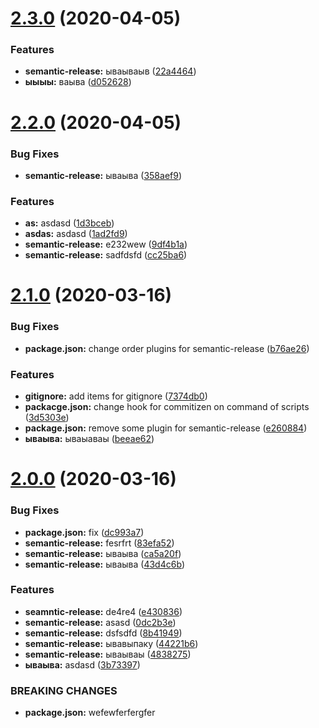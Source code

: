 # [2.3.0](https://github.com/rshaibakov/commit-lint/compare/v2.2.0...v2.3.0) (2020-04-05)


### Features

* **semantic-release:** ываываыв ([22a4464](https://github.com/rshaibakov/commit-lint/commit/22a44640e2f409bbbc8dc3211071eb18b9e4a4e5))
* **ыыыы:** ваыва ([d052628](https://github.com/rshaibakov/commit-lint/commit/d0526288558d7ed69523705bf347d900228e185d))

# [2.2.0](https://github.com/rshaibakov/commit-lint/compare/v2.1.0...v2.2.0) (2020-04-05)


### Bug Fixes

* **semantic-release:** ываыва ([358aef9](https://github.com/rshaibakov/commit-lint/commit/358aef9d43479d0f0b718a87c51176bee5b47128))


### Features

* **as:** asdasd ([1d3bceb](https://github.com/rshaibakov/commit-lint/commit/1d3bcebfe299a32280c09b61373e46de2d0d928a))
* **asdas:** asdasd ([1ad2fd9](https://github.com/rshaibakov/commit-lint/commit/1ad2fd9e7141cd4261a38967c72b54887d83383b))
* **semantic-release:** e232wew ([9df4b1a](https://github.com/rshaibakov/commit-lint/commit/9df4b1a418dd0ec98dd1468f28370e75348a431b))
* **semantic-release:** sadfdsfd ([cc25ba6](https://github.com/rshaibakov/commit-lint/commit/cc25ba6f19138f7a795347bf57b6927d6f96e00e))

# [2.1.0](https://github.com/rshaibakov/commit-lint/compare/v2.0.0...v2.1.0) (2020-03-16)


### Bug Fixes

* **package.json:** change order plugins for semantic-release ([b76ae26](https://github.com/rshaibakov/commit-lint/commit/b76ae261cecf141a5648d91081f1261c75711612))


### Features

* **gitignore:** add items for gitignore ([7374db0](https://github.com/rshaibakov/commit-lint/commit/7374db0b6281f31aed53185519a3a12eae16917e))
* **packacge.json:** change hook for commitizen on command of scripts ([3d5303e](https://github.com/rshaibakov/commit-lint/commit/3d5303eefa0c6f4a7d0d681ca7e2e82c4b172236))
* **package.json:** remove some plugin for semantic-release ([e260884](https://github.com/rshaibakov/commit-lint/commit/e2608841743fd29078de1abb2615d830978fe847))
* **ываыва:** ываыаваы ([beeae62](https://github.com/rshaibakov/commit-lint/commit/beeae62323a0fdbfbc6c94b7132b46cfe4bad886))

# [2.0.0](https://github.com/rshaibakov/commit-lint/compare/v1.0.1...v2.0.0) (2020-03-16)


### Bug Fixes

* **package.json:** fix ([dc993a7](https://github.com/rshaibakov/commit-lint/commit/dc993a712d2a43af1b17428e664510dd22748064))
* **semantic-release:** fesrfrt ([83efa52](https://github.com/rshaibakov/commit-lint/commit/83efa52339a506df1621d3a0c1e4d61e7e790087))
* **semantic-release:** ываыва ([ca5a20f](https://github.com/rshaibakov/commit-lint/commit/ca5a20fdeca6d62cf4cb2b1facbb6a82a5d030a0))
* **semantic-release:** ываыва ([43d4c6b](https://github.com/rshaibakov/commit-lint/commit/43d4c6b3f8b3c56bdf654be8f8d50d4f217a9062))


### Features

* **seamntic-release:** de4re4 ([e430836](https://github.com/rshaibakov/commit-lint/commit/e43083693eaab8b1f1955a11af18016ab665f2ab))
* **semantic-release:** asasd ([0dc2b3e](https://github.com/rshaibakov/commit-lint/commit/0dc2b3e5900926b5cb7969928b636850576e407c))
* **semantic-release:** dsfsdfd ([8b41949](https://github.com/rshaibakov/commit-lint/commit/8b419490d6c5093446258bfe255be5e9fa834e41))
* **semantic-release:** ывавыпаку ([44221b6](https://github.com/rshaibakov/commit-lint/commit/44221b66087c7de07d033aab2166b96babb0396a))
* **semantic-release:** ываываы ([4838275](https://github.com/rshaibakov/commit-lint/commit/4838275924ae320068d07e8f18e6a6ae676e4b3f))
* **ываыва:** asdasd ([3b73397](https://github.com/rshaibakov/commit-lint/commit/3b7339730c7352829c0104b3bcb4c4087c880cdb))


### BREAKING CHANGES

* **package.json:** wefewferfergfer
